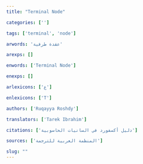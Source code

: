 ```yaml
---
title: "Terminal Node"

categories: ['']

tags: ['terminal', 'node']

arwords: 'عقدة طرفية'

arexps: []

enwords: ['Terminal Node']

enexps: []

arlexicons: ['ع']

enlexicons: ['T']

authors: ['Ruqayya Roshdy']

translators: ['Tarek Ibrahim']

citations: ['دليل أكسفورد في السانيات الحاسوبية']

sources: ['المنظمة العربية للترجمة']

slug: ""
---
```

